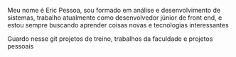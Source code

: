 Meu nome é Eric Pessoa, sou formado em análise e desenvolvimento de sistemas, trabalho atualmente como desenvolvedor júnior de front end, e estou sempre buscando aprender coisas novas
e tecnologias interessantes

Guardo nesse git projetos de treino, trabalhos da faculdade e projetos pessoais

<!---
Eric-Pessoa/Eric-Pessoa is a ✨ special ✨ repository because its `README.md` (this file) appears on your GitHub profile.
You can click the Preview link to take a look at your changes.
--->
